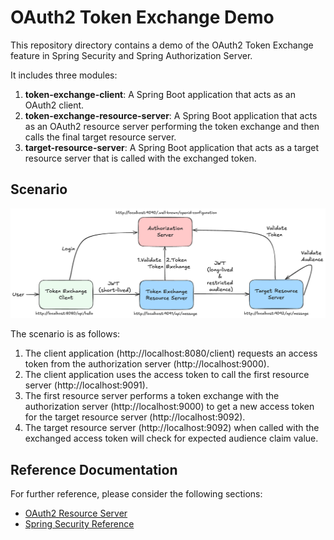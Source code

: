# OAuth2 Token Exchange Demo

This repository directory contains a demo of the OAuth2 Token Exchange feature in Spring Security and Spring
Authorization Server.

It includes three modules:

1. **token-exchange-client**: A Spring Boot application that acts as an OAuth2 client.
2. **token-exchange-resource-server**: A Spring Boot application that acts as an OAuth2 resource server performing the
   token exchange and then calls the final target resource server.
3. **target-resource-server**: A Spring Boot application that acts as a target resource server that is called with the
   exchanged token.

## Scenario

![token_exchange_scenario](image/token_exchange_demo_scenario.png)

The scenario is as follows:

1. The client application (http://localhost:8080/client) requests an access token from the authorization
   server (http://localhost:9000).
2. The client application uses the access token to call the first resource server (http://localhost:9091).
3. The first resource server performs a token exchange with the authorization server (http://localhost:9000) to get a
   new access token for the target resource server (http://localhost:9092).
4. The target resource server (http://localhost:9092) when called with the exchanged access token will check for
   expected audience claim value.

## Reference Documentation

For further reference, please consider the following sections:

* [OAuth2 Resource Server](https://docs.spring.io/spring-boot/3.5.0-RC1/reference/web/spring-security.html#web.security.oauth2.server)
* [Spring Security Reference](https://docs.spring.io/spring-security/reference/index.html)
